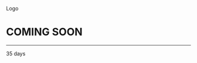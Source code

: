 <!DOCTYPE html PUBLIC "-//W3C//DTD HTML 4.01//EN">
<html>
<head>
  <link rel="stylesheet" href="mystyle.css">
</head>
<body>
 <div class="bgimg">
  <div class="topleft">
    <p>Logo</p>
  </div>
  <div class="middle">
    <h1>COMING SOON</h1>
    <hr>
    <p>35 days</p>
  </div>

</div> 

</body>
</html>
